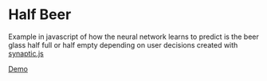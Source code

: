 # Half Beer
Example in javascript of how the neural network learns to predict is the beer glass half full or half empty depending on user decisions created with [synaptic.js](https://github.com/cazala/synaptic)

[Demo](https://sta-ger.bitbucket.io/apps/beer/index.html)
